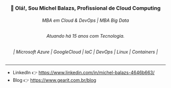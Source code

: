 ### <center> 👋 Olá!, Sou Michel Balazs, Profissional de Cloud Computing</center>
######  <center> MBA em Cloud & DevOps | MBA Big Data </center>
###### <center> Atuando há 15 anos com Tecnologia. </center>


###### <center> | Microsoft Azure | GoogleCloud | IaC | DevOps | Linux | Containers | </center>
---
- LinkedIn  👉 https://www.linkedin.com/in/michel-balazs-4646b663/
- Blog  👉 https://www.gearit.com.br/blog

<!--
Esse repositório contém as informações do meu readme para apresentar informações na página principal do meu perfil no github.
-->
